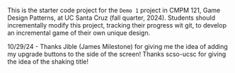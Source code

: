 This is the starter code project for the `Demo 1` project in CMPM 121, Game Design Patterns, at UC Santa Cruz (fall quarter, 2024). Students should incrementally modify this project, tracking their progress wit git, to develop an incremental game of their own unique design.

10/29/24 - Thanks Jible (James Milestone) for giving me the idea of adding my upgrade buttons to the side of the screen! Thanks scso-ucsc for giving the idea of the shaking title!